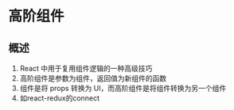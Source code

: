 # 高阶组件

## 概述

1. React 中用于复用组件逻辑的一种高级技巧
2. 高阶组件是参数为组件，返回值为新组件的函数
3. 组件是将 props 转换为 UI，而高阶组件是将组件转换为另一个组件
4. 如react-redux的connect